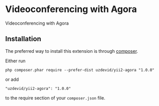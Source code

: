 Videoconferencing with Agora
============================
Videoconferencing with Agora

Installation
------------

The preferred way to install this extension is through [composer](http://getcomposer.org/download/).

Either run

```
php composer.phar require --prefer-dist uzdevid/yii2-agora "1.0.0"
```

or add

```
"uzdevid/yii2-agora": "1.0.0"
```

to the require section of your `composer.json` file.